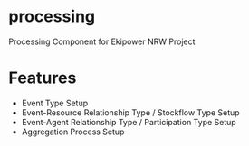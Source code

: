 # processing
Processing Component for Ekipower NRW Project

# Features
* Event Type Setup
* Event-Resource Relationship Type / Stockflow Type Setup
* Event-Agent Relationship Type / Participation Type Setup
* Aggregation Process Setup
